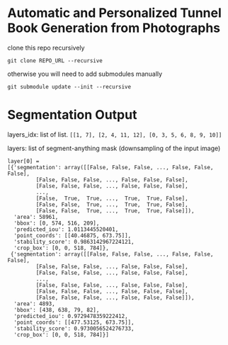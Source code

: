 # Automatic and Personalized Tunnel Book Generation from Photographs
clone this repo recursively
```
git clone REPO_URL --recursive
```
otherwise you will need to add submodules manually
```
git submodule update --init --recursive
```

# Segmentation Output
layers_idx: list of list. 
```[[1, 7], [2, 4, 11, 12], [0, 3, 5, 6, 8, 9, 10]]```

layers: list of segment-anything mask (downsampling of the input image)<br>
```
layer[0] = 
[{'segmentation': array([[False, False, False, ..., False, False, False],
         [False, False, False, ..., False, False, False],
         [False, False, False, ..., False, False, False],
         ...,
         [False,  True,  True, ...,  True,  True, False],
         [False, False,  True, ...,  True,  True, False],
         [False, False,  True, ...,  True,  True, False]]),
  'area': 58961,
  'bbox': [0, 574, 516, 209],
  'predicted_iou': 1.0113445520401,
  'point_coords': [[40.46875, 673.75]],
  'stability_score': 0.9863142967224121,
  'crop_box': [0, 0, 518, 784]},
 {'segmentation': array([[False, False, False, ..., False, False, False],
         [False, False, False, ..., False, False, False],
         [False, False, False, ..., False, False, False],
         ...,
         [False, False, False, ..., False, False, False],
         [False, False, False, ..., False, False, False],
         [False, False, False, ..., False, False, False]]),
  'area': 4893,
  'bbox': [438, 638, 79, 82],
  'predicted_iou': 0.9729478359222412,
  'point_coords': [[477.53125, 673.75]],
  'stability_score': 0.9730056524276733,
  'crop_box': [0, 0, 518, 784]}]
```



